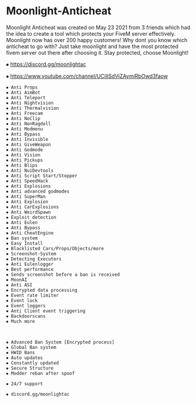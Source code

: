 # Moonlight-Anticheat


Moonlight Anticheat was created on May 23 2021 from 3 friends which had the idea to create a tool which protects your FiveM server effectively. Moonlight now has over 200 happy customers! Why dont you know which anticheat to go with? Just take moonlight and have the most protected fivem server out there after choosing it. Stay protected, choose Moonlight!



⦁ https://discord.gg/moonlightac

⦁ https://www.youtube.com/channel/UCiIlSdVjZAymiRbOwd3faow


```
⦁ Anti Props
⦁ Anti AimBot
⦁ Anti Teleport
⦁ Anti Nightvision
⦁ Anti Thermalvision
⦁ Anti Freecam
⦁ Anti NoClip
⦁ Anti NonRagdoll
⦁ Anti Modmenu
⦁ Anti Bypass
⦁ Anti Invisible
⦁ Anti GiveWeapon
⦁ Anti Godmode
⦁ Anti Vision
⦁ Anti Pickups
⦁ Anti Blips
⦁ Anti NuiDevtools
⦁ Anti Script Start/Stopper
⦁ Anti SpeedHack
⦁ Anti Explosions
⦁ Anti advanced godmodes
⦁ Anti SuperMan
⦁ Anti Explosion
⦁ Anti CarExplosions
⦁ Anti WeirdSpawn
⦁ Exploit detection
⦁ Anti Eulen
⦁ Anti Bypass
⦁ Anti CheatEngine
⦁ Ban system
⦁ Easy Install
⦁ Blacklisted Cars/Props/Objects/more
⦁ Screenshot-System
⦁ Detecting Executors
⦁ Anti Eulenlogger
⦁ Best performance
⦁ Sends screenshot before a ban is received
⦁ MoonAI
⦁ Anti ASI
⦁ Encrypted data processing
⦁ Event rate limiter
⦁ Event lock
⦁ Event loggers
⦁ Anti Client event triggering
⦁ Backdoorscans
⦁ Much more



⦁ Advanced Ban System [Encrypted process]
⦁ Global Ban system
⦁ HWID Bans
⦁ Auto updates
⦁ Constantly updated
⦁ Secure Structure
⦁ Modder reban after spoof

⦁ 24/7 support

⦁ discord.gg/moonlightac
```


